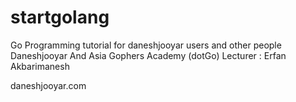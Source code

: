 # startgolang
Go Programming tutorial for daneshjooyar users and other people
Daneshjooyar And Asia Gophers Academy (dotGo)
Lecturer : Erfan Akbarimanesh

daneshjooyar.com
